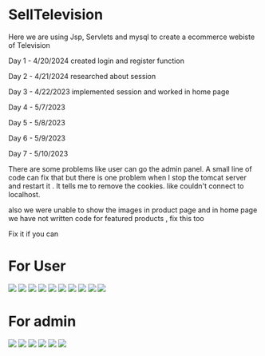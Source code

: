 # SellTelevision

Here we are using Jsp, Servlets and mysql to create a ecommerce webiste of Television

Day 1 - 4/20/2024 created login and register function

Day 2 - 4/21/2024 researched about session 

Day 3 - 4/22/2023 implemented session and worked in home page

Day 4 - 5/7/2023 

Day 5 - 5/8/2023

Day 6 - 5/9/2023

Day 7 - 5/10/2023

There are some problems like user can go the admin panel. A small line of code can fix that but
there is one problem when I stop the tomcat server and restart it . It tells me to remove the cookies.
like couldn't connect to localhost.

also we were unable to show the images in product page and in home page we have not written code for featured products
, fix this too

Fix it if you can

# For User

<img src="https://github.com/vectorsigmaissomewhere/SellTelevision/blob/main/ProjectLooks/imagesofproject/login.PNG"/>
<img src="https://github.com/vectorsigmaissomewhere/SellTelevision/blob/main/ProjectLooks/imagesofproject/registration.PNG"/>
<img src="https://github.com/vectorsigmaissomewhere/SellTelevision/blob/main/ProjectLooks/imagesofproject/home.PNG"/>
<img src="https://github.com/vectorsigmaissomewhere/SellTelevision/blob/main/ProjectLooks/imagesofproject/product.PNG"/>
<img src="https://github.com/vectorsigmaissomewhere/SellTelevision/blob/main/ProjectLooks/imagesofproject/contact.PNG"/>
<img src="https://github.com/vectorsigmaissomewhere/SellTelevision/blob/main/ProjectLooks/imagesofproject/aboutus.PNG"/>
<img src="https://github.com/vectorsigmaissomewhere/SellTelevision/blob/main/ProjectLooks/imagesofproject/cart.PNG"/>
<img src="https://github.com/vectorsigmaissomewhere/SellTelevision/blob/main/ProjectLooks/imagesofproject/orderstatus.PNG"/>
<img src="https://github.com/vectorsigmaissomewhere/SellTelevision/blob/main/ProjectLooks/imagesofproject/userprofile.PNG"/>
<img src="https://github.com/vectorsigmaissomewhere/SellTelevision/blob/main/ProjectLooks/imagesofproject/edituserprofile.PNG"/>


# For admin

<img src="https://github.com/vectorsigmaissomewhere/SellTelevision/blob/main/ProjectLooks/imagesofproject/admindashboard.PNG"/>
<img src="https://github.com/vectorsigmaissomewhere/SellTelevision/blob/main/ProjectLooks/imagesofproject/addnewproduct.PNG"/>
<img src="https://github.com/vectorsigmaissomewhere/SellTelevision/blob/main/ProjectLooks/imagesofproject/allproducts.PNG"/>
<img src="https://github.com/vectorsigmaissomewhere/SellTelevision/blob/main/ProjectLooks/imagesofproject/messaageReceived.PNG"/>
<img src="https://github.com/vectorsigmaissomewhere/SellTelevision/blob/main/ProjectLooks/imagesofproject/orderedReceived.PNG"/>
<img src="https://github.com/vectorsigmaissomewhere/SellTelevision/blob/main/ProjectLooks/imagesofproject/deliveredOrder.PNG"/>

